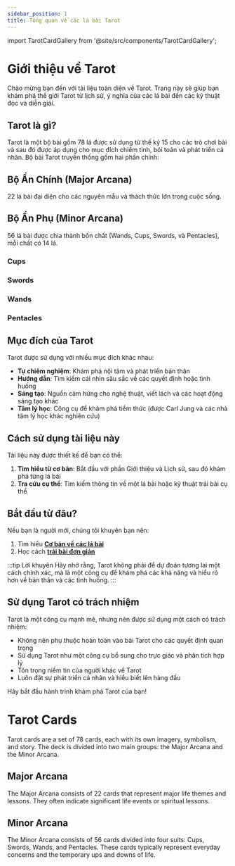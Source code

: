 ```yaml
---
sidebar_position: 1
title: Tổng quan về các lá bài Tarot
---
```


import TarotCardGallery from '@site/src/components/TarotCardGallery';

# Giới thiệu về Tarot

Chào mừng bạn đến với tài liệu toàn diện về Tarot. Trang này sẽ giúp bạn khám phá thế giới Tarot từ lịch sử, ý nghĩa của các lá bài đến các kỹ thuật đọc và diễn giải.

## Tarot là gì?

Tarot là một bộ bài gồm 78 lá được sử dụng từ thế kỷ 15 cho các trò chơi bài và sau đó được áp dụng cho mục đích chiêm tinh, bói toán và phát triển cá nhân. Bộ bài Tarot truyền thống gồm hai phần chính:

## Bộ Ẩn Chính (Major Arcana) 
22 lá bài đại diện cho các nguyên mẫu và thách thức lớn trong cuộc sống.
<TarotCardGallery category="major" />

## Bộ Ẩn Phụ (Minor Arcana) 
56 lá bài được chia thành bốn chất (Wands, Cups, Swords, và Pentacles), mỗi chất có 14 lá.
### Cups

<TarotCardGallery category="cups" />

### Swords

<TarotCardGallery category="swords" />

### Wands

<TarotCardGallery category="wands" />

### Pentacles

<TarotCardGallery category="pentacles" />

## Mục đích của Tarot

Tarot được sử dụng với nhiều mục đích khác nhau:

- **Tự chiêm nghiệm**: Khám phá nội tâm và phát triển bản thân
- **Hướng dẫn**: Tìm kiếm cái nhìn sâu sắc về các quyết định hoặc tình huống
- **Sáng tạo**: Nguồn cảm hứng cho nghệ thuật, viết lách và các hoạt động sáng tạo khác
- **Tâm lý học**: Công cụ để khám phá tiềm thức (được Carl Jung và các nhà tâm lý học khác nghiên cứu)

## Cách sử dụng tài liệu này

Tài liệu này được thiết kế để bạn có thể:

1. **Tìm hiểu từ cơ bản**: Bắt đầu với phần Giới thiệu và Lịch sử, sau đó khám phá từng lá bài
2. **Tra cứu cụ thể**: Tìm kiếm thông tin về một lá bài hoặc kỹ thuật trải bài cụ thể
<!-- 3. **Học cách đọc bài**: Khám phá các kỹ thuật diễn giải và cách trải bài -->
<!-- 4. **Tìm tài nguyên**: Khám phá sách, trang web và bộ bài được đề xuất -->

## Bắt đầu từ đâu?

Nếu bạn là người mới, chúng tôi khuyên bạn nên:

<!-- 1. Đọc phần [Lịch sử Tarot](/docs/history/origins) để hiểu nguồn gốc và sự phát triển -->
1. Tìm hiểu **[Cơ bản về các lá bài](/cards)**
2. Học cách **[trải bài đơn giản](/spreads)**
<!-- 4. Khám phá [nguyên tắc diễn giải cơ bản](/docs/interpretations/basics) -->

:::tip Lời khuyên
Hãy nhớ rằng, Tarot không phải để dự đoán tương lai một cách chính xác, mà là một công cụ để khám phá các khả năng và hiểu rõ hơn về bản thân và các tình huống.
:::

## Sử dụng Tarot có trách nhiệm

Tarot là một công cụ mạnh mẽ, nhưng nên được sử dụng một cách có trách nhiệm:

- Không nên phụ thuộc hoàn toàn vào bài Tarot cho các quyết định quan trọng
- Sử dụng Tarot như một công cụ bổ sung cho trực giác và phân tích hợp lý
- Tôn trọng niềm tin của người khác về Tarot
- Luôn đặt sự phát triển cá nhân và hiểu biết lên hàng đầu

Hãy bắt đầu hành trình khám phá Tarot của bạn!

# Tarot Cards

Tarot cards are a set of 78 cards, each with its own imagery, symbolism, and story. The deck is divided into two main groups: the Major Arcana and the Minor Arcana.

## Major Arcana

The Major Arcana consists of 22 cards that represent major life themes and lessons. They often indicate significant life events or spiritual lessons.


## Minor Arcana

The Minor Arcana consists of 56 cards divided into four suits: Cups, Swords, Wands, and Pentacles. These cards typically represent everyday concerns and the temporary ups and downs of life.

